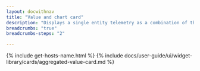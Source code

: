 ```yaml
---
layout: docwithnav
title: "Value and chart card"
description: "Displays a single entity telemetry as a combination of the latest and aggregated values. Optionally may display the corresponding historical values as a simplified chart."
breadcrumbs: "true"
breadcrumbs-steps: "2"

---
```

{% include get-hosts-name.html %}
{% include docs/user-guide/ui/widget-library/cards/aggregated-value-card.md %}
